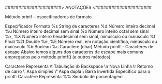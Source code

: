 #####################> ANOTAÇÕES <#####################

Método printf – especificadores de formato

Especificador	Formato
%s	String de caracteres
%d	Número inteiro decimal
%u	Número inteiro decimal sem sinal
%o	Número inteiro octal sem sinal
%x, %X	Número inteiro hexadecimal sem sinal, minúsculo ou maiúsculo
%f	Float
%2f	Double
%e, %E	Número real, em notação científica, minúsculo ou maiúsculo
%b	Boolean
%c	Caractere (char)
Método printf – Caracteres de escape
Abaixo temos alguns dos caracteres de escape mais comuns empregados pelo método printf() (e outros métodos):

Caractere	Representa
\t	Tabulação
\b	Backspace
\n	Nova Linha
\r	Retorno de carro
\’	Aspa simples
\”	Aspa dupla
\\	Barra invertida
Específico para o printf:
Caractere	Representa
%%	Símbolo de porcentagem